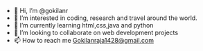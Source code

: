 - 👋 Hi, I’m @gokilanr
- 👀 I’m interested in coding, research and travel around the world.
- 🌱 I’m currently learning html,css,java and python
- 💞️ I’m looking to collaborate on web development projects 
- 📫 How to reach me Gokilanraja1428@gmail.com

<!---
gokilanr/gokilanr is a ✨ special ✨ repository because its `README.md` (this file) appears on your GitHub profile.
You can click the Preview link to take a look at your changes.
--->
